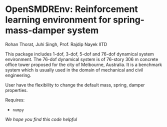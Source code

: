 # OpenSMDREnv: Reinforcement learning environment for spring-mass-damper system
Rohan Thorat, Juhi Singh, Prof. Rajdip Nayek IITD

This package includes 1-dof, 3-dof, 5-dof and 76-dof dynamical system environment. The 76-dof dynamical system is of 76-story 306 m concrete office tower proposed for the city of Melbourne, Australia. It is a benchmark system which is usually used in the domain of mechanical and civil engineering.

User have the flexibility to change the default mass, spring, damper properties.

Requires:
* `numpy`

*We hope you find this code helpful*


